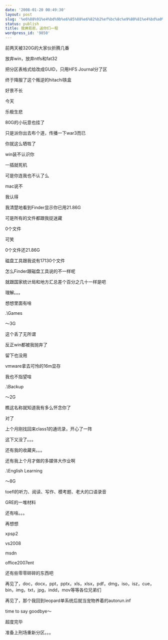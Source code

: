 ```yaml
---
date: '2008-01-20 00:49:30'
layout: post
slug: '%e6%88%91%e4%bd%9b%e6%85%88%e6%82%b2%ef%bc%8c%e9%80%81%e4%bd%a0%e4%bb%ac%e4%b8%80%e7%a8%8b'
status: publish
title: 我佛慈悲，送你们一程
wordpress_id: '9850'
---
```





前两天被320G的大家伙折腾几番




  





放弃win，放弃ntfs和fat32




  





把分区表格式给改成GUID，只用HFS Journal分了区




  





终于降服了这个叛逆的hitachi铁盒




  





好景不长




  





今天




  





乐极生悲




  


80G的小玩意也挂了


  





只是派你出去布个道，传播一下war3而已




  





你就这么牺牲了




  





win装不认识你




  





一插就死机




  





可是你连我也不认了么




  





mac说不




  





我认得




  





我清楚地看到Finder显示你已用21.86G




  





可是所有的文件都跟我捉迷藏




  





0个文件




  





可笑




  





0个文件还21.86G




  





磁盘工具跟我说有17130个文件




  





怎么Finder跟磁盘工具说的不一样呢




  





就跟国家统计局和地方汇总差个百分之几十一样是吧




  





理解。。。




  





  





想想里面有啥




  





.\Games




～3G




这个丢了无所谓




反正win都被我抛弃了




留下也没用




vmware拿去可怜的16m显存




我也不指望啥




  





.\Backup




～2G




瞧这名称就知道我有多么怀念你了




对了




上个月刚找回来class1的通讯录，开心了一阵




这下又没了。。。




还有我的收藏夹。。。




还有我上个月才做的多媒体大作业啊




  





.\English Learning




～8G




toefl的听力、阅读、写作、模考题、老大的口语录音




GRE的一堆材料




  





还有啥。。。




再想想




  





xpsp2




vs2008




msdn




office2007ent




  





还有些零零碎碎的东西吧




  





再见了，doc，docx，ppt，pptx，xls，xlsx，pdf，dmg，iso，isz，cue，bin，img，txt，jpg，indd，mov等等各位兄弟们




  





再见了，那个我回到leopard单系统后就当宠物养着的autorun.inf




  





time to say goodbye～




  





  





  





  





  





  





超度完毕




准备上刑场重新分区。。。
